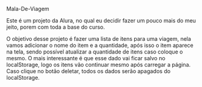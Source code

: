 Mala-De-Viagem

Este é um projeto da Alura, no qual eu decidir fazer um pouco mais do meu jeito, porem com toda a base do curso.

O objetivo desse projeto é fazer uma lista de itens para uma viagem, nela vamos adicionar o nome do item e a quantidade, após isso o item aparece na tela, sendo possível atualizar a quantidade de itens caso coloque o mesmo. O mais interessante é que esse dado vai ficar salvo no localStorage, logo os itens vão continuar mesmo após carregar a página. Caso clique no botão deletar, todos os dados serão apagados do localStorage.
